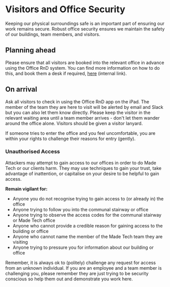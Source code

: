 # Visitors and Office Security

Keeping our physical surroundings safe is an important part of ensuring our work remains secure. Robust office security ensures we maintain the safety of our buildings, team members, and visitors.

## Planning ahead
Please ensure that all visitors are booked into the relevant office in advance using the Office RnD system. You can find more information on how to do this, and book them a desk if required, [here](https://docs.google.com/document/d/1wCGrHN-prrUt8RnyNux2MshCTQ36D_rvTKTeu1qJwMk/edit#) (internal link). 

## On arrival
Ask all visitors to check in using the Office RnD app on the iPad. The member of the team they are here to visit will be alerted by email and Slack but you can also let them know directly. Please keep the visitor in the relevant waiting area until a team member arrives - don't let them wander around the office alone.
Visitors should be given a visitor lanyard.

If someone tries to enter the office and you feel uncomfortable, you are within your rights to challenge their reasons for entry (gently).

### Unauthorised Access
Attackers may attempt to gain access to our offices in order to do Made Tech or our clients harm. They may use techniques to gain your trust, take advantage of inattention, or capitalise on your desire to be helpful to gain access.

**Remain vigilant for:**
- Anyone you do not recognise trying to gain access to (or already in) the office
- Anyone trying to follow you into the communal stairway or office
- Anyone trying to observe the access codes for the communal stairway or Made Tech office
- Anyone who cannot provide a credible reason for gaining access to the building or office
- Anyone who cannot name the member of the Made Tech team they are visiting
- Anyone trying to pressure you for information about our building or office

Remember, it is always ok to (politely) challenge any request for access from an unknown individual.
If you are an employee and a team member is challenging you, please remember they are just trying to be security conscious so help them out and demonstrate you work here.
